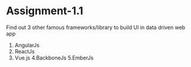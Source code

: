 # Assignment-1.1

Find out 3 other famous frameworks/library to build UI in data driven web app

1. AngularJs
2. ReactJs
3. Vue.js
4.BackboneJs
5.EmberJs
